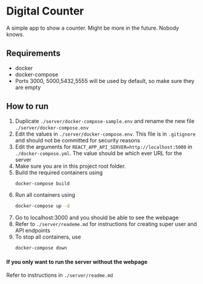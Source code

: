 # Digital Counter

A simple app to show a counter. Might be more in the future. Nobody knows.

## Requirements
- docker
- docker-compose
- Ports 3000, 5000,5432,5555 will be used by default, so make sure they are empty

## How to run
1. Duplicate `./server/docker-compose-sample.env` and rename the new file `./server/docker-compose.env`
1. Edit the values in `./server/docker-compose.env`. This file is in `.gitignore` and should not be committed for security reasons 
1. Edit the arguments for `REACT_APP_API_SERVER=http://localhost:5000` in `./docker-compose.yml`. The value should be which ever URL for the server
1. Make sure you are in this project root folder.
1. Build the required containers using
    ```bash
    docker-compose build
    ```
1. Run all containers using
    ```bash
    docker-compose up -d
    ```
1. Go to localhost:3000 and you should be able to see the webpage
1. Refer to `./server/reademe.md` for instructions for creating super user and API endpoints
1. To stop all containers, use
    ```bash
    docker-compose down
    ```
#### If you only want to run the server without the webpage

Refer to instructions in `./server/readme.md`

